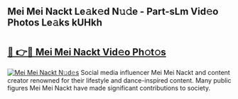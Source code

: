## Mei Mei Nackt Le𝚊k𝚎d N𝚞𝚍e - Part-sLm Vid𝚎o Photos Le𝚊ks kUHkh

# <h2><a href="http://fb2us44.evod.top/?m=Mei+Mei+Nackt">🔗 👉🔴 Mei Mei Nackt Vid𝚎o Ph𝚘t𝚘s</a></h2>

[![Mei Mei Nackt N𝚞d𝚎s](https://i.imgur.com/8V9OHl7.gif)](http://fb2us44.evod.top/?m=Mei+Mei+Nackt)
Social media influencer Mei Mei Nackt and content creator renowned for their lifestyle and dance-inspired content. Many public figures Mei Mei Nackt have made significant contributions to society. 
